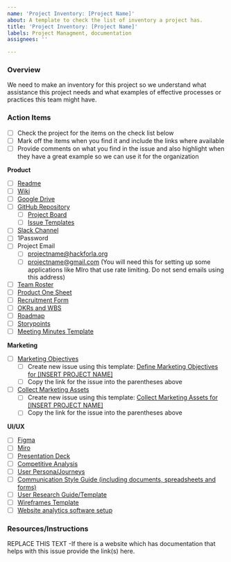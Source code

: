 ```yaml
---
name: 'Project Inventory: [Project Name]'
about: A template to check the list of inventory a project has.
title: 'Project Inventory: [Project Name]'
labels: Project Managment, documentation
assignees: ''

---
```


### Overview
We need to make an inventory for this project so we understand what assistance this project needs and what examples of effective processes or practices this team might have.

### Action Items
- [ ] Check the project for the items on the check list below
- [ ] Mark off the items when you find it and include the links where available
- [ ] Provide comments on what you find in the issue and also highlight when they have a great example so we can use it for the organization

**Product**
- [ ] [Readme]()
- [ ] [Wiki]()
- [ ] [Google Drive]()
- [ ] [GitHub Repository]()
   - [ ] [Project Board]()
   - [ ] [Issue Templates]() 
- [ ] [Slack Channel]()
- [ ] 1Password
- [ ] Project Email
   - [ ] projectname@hackforla.org
   - [ ] projectname@gmail.com (You will need this for setting up some applications like MIro that use rate limiting. Do not send emails using this address) 
- [ ] [Team Roster]()
- [ ] [Product One Sheet]()
- [ ] [Recruitment Form]()
- [ ] [OKRs and WBS]()
- [ ] [Roadmap]()
- [ ] [Storypoints]()
- [ ] [Meeting Minutes Template]()

**Marketing**
   - [ ] [Marketing Objectives]()
      - [ ] Create new issue using this template: [Define Marketing Objectives for [INSERT PROJECT NAME]](https://github.com/hackforla/marketing/issues/new?assignees=&labels=Level%3A+Learning%2C+Skill%3A+Brand+Strategy%2C+Skill%3A+Digital+Marketing%2C+Skill%3A+Media+Strategy%2C+documentation&template=define-marketing-objectives-for--insert-project-name-.md&title=Define+Marketing+Objectives+for+%5BINSERT+PROJECT+NAME%5D+project)
      - [ ] Copy the link for the issue into the parentheses above
   - [ ] [Collect Marketing Assets]()
      - [ ] Create new issue using this template: [Collect Marketing Assets for [INSERT PROJECT NAME]](https://github.com/hackforla/marketing/issues/new?assignees=&labels=feature%3A+marketing+inventory+checklist&template=collect-marketing-assets-for--insert-project-name-.md&title=Collect+Marketing+Assets+for+%5BINSERT+PROJECT+NAME%5D)
      - [ ] Copy the link for the issue into the parentheses above
   
**UI/UX**
- [ ] [Figma]()
- [ ] [Miro]()
- [ ] [Presentation Deck]()
- [ ] [Competitive Analysis]()
- [ ] [User Persona/Journeys]()
- [ ] [Communication Style Guide (including documents, spreadsheets and forms)]()
- [ ] [User Research Guide/Template]()
- [ ] [Wireframes Template]()
- [ ] [Website analytics software setup]()

### Resources/Instructions
REPLACE THIS TEXT -If there is a website which has documentation that helps with this issue provide the link(s) here.
